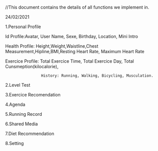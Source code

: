 //This document contains the details of all functions we implement in.

24/02/2021

1.Personal Profile
 
  Id Profile:Avatar, User Name, Sexe, Birthday, Location, Mini Intro
  
  Health Profile: Height,Weight,Waistline,Chest Measurement,Hipline,BMI,Resting Heart Rate, Maximum Heart Rate
  
  Exercice Profile: Total Exercice Time, Total Exercice Day, Total Cunsmeption(kilocalorie),
  
                    History: Running, Walking, Bicycling, Musculation.
  
2.Level Test

3.Exercice Recomendation

4.Agenda

5.Running Record

6.Shared Media

7.Diet Recommendation

8.Setting
